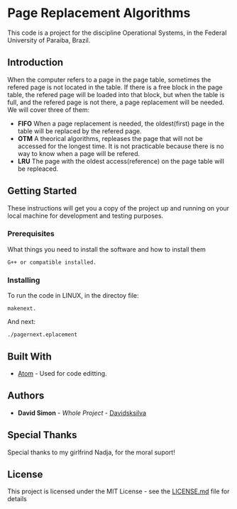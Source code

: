# Page Replacement Algorithms

This code is a project for the discipline Operational Systems, in the Federal University of Paraiba, Brazil.

## Introduction

When the computer refers to a page in the page table, sometimes the refered page is not located in the table. If there is a free block in the page table, the refered page will be loaded into that block, but when the table is full, and the refered page is not there, a page replacement will be needed. We will cover three of them:

* **FIFO** When a page replacement is needed, the oldest(first) page in the table will be replaced by the refered page.
* **OTM** A theorical algorithms, repleases the page that will not be accessed for the longest time. It is not practicable because there is no way to know when a page will be refered.
* **LRU** The page with the oldest access(reference) on the page table will be repleaced.

## Getting Started

These instructions will get you a copy of the project up and running on your local machine for development and testing purposes.

### Prerequisites

What things you need to install the software and how to install them

```
G++ or compatible installed.
```

### Installing

To run the code in LINUX, in the directoy file:

```
makenext.
```

And next:

```
./pagernext.eplacement
```

## Built With

* [Atom](https://atom.io/) - Used for code editting.

## Authors

* **David Simon** - *Whole Project* - [Davidsksilva](https://github.com/Davidsksilva)

## Special Thanks

Special thanks to my girlfrind Nadja, for the moral suport!

## License

This project is licensed under the MIT License - see the [LICENSE.md](LICENSE.md) file for details
